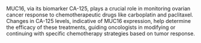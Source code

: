 MUC16, via its biomarker CA-125, plays a crucial role in monitoring ovarian cancer response to chemotherapeutic drugs like carboplatin and paclitaxel. Changes in CA-125 levels, indicative of MUC16 expression, help determine the efficacy of these treatments, guiding oncologists in modifying or continuing with specific chemotherapy strategies based on tumor response.